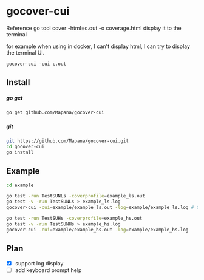 # gocover-cui

Reference go tool cover -html=c.out -o coverage.html display it to the terminal

for example when using in docker, I can't display html, I can try to display the terminal UI.

    gocover-cui -cui c.out

## Install
##### go get
``` bash
go get github.com/Mapana/gocover-cui
```

##### git
``` bash
git https://github.com/Mapana/gocover-cui.git
cd gocover-cui
go install
```

## Example
``` bash
cd example

go test -run TestSUNLs -coverprofile=example_ls.out
go test -v -run TestSUNLs > example_ls.log
gocover-cui -cui=example/example_ls.out -log=example/example_ls.log # Can run -cui or -log separately

go test -run TestSUHs -coverprofile=example_hs.out
go test -v -run TestSUNHs > example_hs.log
gocover-cui -cui=example/example_hs.out -log=example/example_hs.log
```

## Plan
- [x] support log display
- [ ] add keyboard prompt help